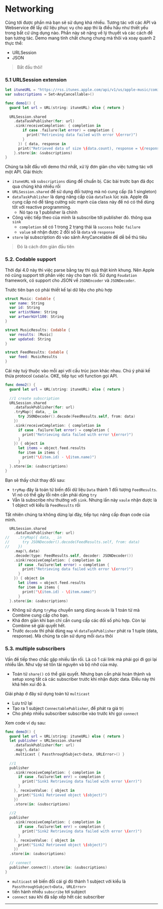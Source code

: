 # Networking

Cũng tới được phần mà bạn sẽ sử dụng khá nhiều. Tương tác với các API và Webservice để lấy dữ liệu phục vụ cho app thì là điều hầu như thiết yếu trong bất cứ ứng dụng nào. Phần này sẽ nặng về lý thuyết và các cách để bạn tương tác. Demo mang tính chất chung chung mà thôi và xoay quanh 2 thực thể:

* URLSession
* JSON

> Bắt đầu thôi!

### 5.1 URLSession extension

```swift
let ituneURL = "https://rss.itunes.apple.com/api/v1/us/apple-music/coming-soon/all/10/explicit.json"
var subscriptions = Set<AnyCancellable>()

func demo1() {
  guard let url = URL(string: ituneURL) else { return }
  
  URLSession.shared
    .dataTaskPublisher(for: url)
    .sink(receiveCompletion: { completion in
        if case .failure(let error) = completion {
          print("Retrieving data failed with error \(error)")
        }
      }) { data, response in
      print("Retrieved data of size \(data.count), response = \(response)")
    }.store(in: &subscriptions)
}
```

Chúng ta bắt đầu với demo thứ nhất, xử lý đơn giản cho việc tương tác với một API. Giải thích:

* `ituneURL` và `subscriptions` dùng để chuẩn bị. Các bài trước bạn đã đọc qua chúng khá nhiều rồi
* `URLSession.shared` để sử dụng đối tượng mà nó cung cấp (là 1 singleton)
* `dataTaskPublisher` là dạng nâng cấp của `dataTask` lúc xưa. Apple đã cung cấp nó để tăng cường sức mạnh của class này để nó có thể dùng tốt với reactive programming.
  * Nó tạo ra 1 publisher là chính
* Công việc tiếp theo của mình là subscribe tới publisher đó. thông qua `sink`
  * `completion` sẽ có 1 trong 2 trạng thái là `success` hoặc `failure`
  * `value` sẽ nhận được 2 đối số là `data` và `response`
* `store` lại subscription đó vào sãnh AnyCancelable để dễ bề thủ tiêu

> Đó là cách đơn giản đầu tiên

### 5.2. Codable support

Thời đại 4.0 này thì việc parse bằng tay thì quả thật kinh khung. Nên Apple nó cũng support tới phần việc này cho bạn rồi. Sử dụng `Foudation` framework, có support cho JSON về `JSONEncoder` và `JSONDecoder`.

Trước tiên bạn có phải thiết kế lại dữ liệu cho phù hợp

```swift
struct Music: Codable {
  var name: String
  var id: String
  var artistName: String
  var artworkUrl100: String
}

struct MusicResults: Codable {
  var results: [Music]
  var updated: String
}

struct FeedResults: Codable {
  var feed: MusicResults
}
```

Cái này tuỳ thuộc vào mỗi api với cấu trúc json khác nhau. Chú ý phải kế thừa protocol `Codable`. OKE, tiếp tục với function gọi API.

```swift
func demo2() {
  guard let url = URL(string: ituneURL) else { return }
  
  //1 create subscription
  URLSession.shared
    .dataTaskPublisher(for: url)
    .tryMap({ data, _ in
      try JSONDecoder().decode(FeedResults.self, from: data)
    })
    .sink(receiveCompletion: { completion in
      if case .failure(let error) = completion {
        print("Retrieving data failed with error \(error)")
      }
    }) { object in
      let items = object.feed.results
      for item in items {
        print("\(item.id) - \(item.name)")
      }
  }.store(in: &subscriptions)
}
```

Bạn sẽ thấy chút thay đổi sau:

* `tryMap` đây là toán tử biến đổi dữ liệu `Data` thành 1 đối tượng `FeedResults`. Vì nó có thể gây lỗi nên cần phải dùng `try`
* Vẫn là subscribe như thưởng với `sink`. Nhưng lần này `vaule` nhận được là 1 object với kiểu là `FeedResults` rồi

Tất nhiên chúng ta không dừng lại đây, tiếp tục nâng cấp đoạn code của mình.

```swift
  URLSession.shared
    .dataTaskPublisher(for: url)
//    .tryMap({ data, _ in
//      try JSONDecoder().decode(FeedResults.self, from: data)
//    })
    .map(\.data)
    .decode(type: FeedResults.self, decoder: JSONDecoder())
    .sink(receiveCompletion: { completion in
      if case .failure(let error) = completion {
        print("Retrieving data failed with error \(error)")
      }
    }) { object in
      let items = object.feed.results
      for item in items {
        print("\(item.id) - \(item.name)")
      }
  }.store(in: &subscriptions)
```

* Không sử dụng `tryMap` chuyển sang dùng `decode` là 1 toán tử mà Combine cung cấp cho bạn.
* Khá đơn giản khi bạn chỉ cần cung cấp các đối số phù hợp. Còn lại Combine sẽ giải quyết hết.
* Trước `decode` thì phải dùng `map` vì `dataTaskPublisher` phát ra 1 tuple (data, response). Mà chúng ta cần sử dụng mỗi `data` thôi

### 5.3. multiple subscribers

Vấn đề tiếp theo chắc gặp nhiều lần rồi. Là có 1 cái link mà phải gọi đi gọi lại nhiều lần. Như vậy sẽ tốn tài nguyên và bộ nhớ của máy. 

* Toán tử `share()` có thể giải quyết. Nhưng bạn cần phải hoàn thành và setup xong tất cả các subscriber trước khi nhận được data. Điều này thì khá hên xui đó à.

Giải pháp ở đây sử dụng toán tử `multicast`

* Lưu trữ lại 
* Tạo ra 1 subject `ConnectablePublisher`, để phát ra giá trị
* Cho phép nhiều subscriber subscribe vào trước khi gọi `connect`

Xem code ví dụ sau:

```swift
func demo3() {
  guard let url = URL(string: ituneURL) else { return }
  let publisher = URLSession.shared
    .dataTaskPublisher(for: url)
    .map(\.data)
    .multicast { PassthroughSubject<Data, URLError>() }
  
  //1
  publisher
    .sink(receiveCompletion: { completion in
      if case .failure(let err) = completion {
        print("Sink1 Retrieving data failed with error \(err)")
      }
    }, receiveValue: { object in
      print("Sink1 Retrieved object \(object)")
    })
    .store(in: &subscriptions)
  
  //2
  publisher
    .sink(receiveCompletion: { completion in
      if case .failure(let err) = completion {
        print("Sink2 Retrieving data failed with error \(err)")
      }
    }, receiveValue: { object in
      print("Sink2 Retrieved object \(object)")
    })
  .store(in: &subscriptions)
  
  // connect
  publisher.connect().store(in: &subscriptions)
}
```

* `multicast` sẽ biến đổi cái gì đó thành 1 subject với kiểu là `PassthroughSubject<Data, URLError>`
* tiến hành nhiều `subscribe` tơí subject
* `connect` sau khi đã sắp xếp hết các subscriber

---


